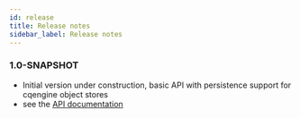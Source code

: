 ```yaml
---
id: release
title: Release notes
sidebar_label: Release notes
---
```


### 1.0-SNAPSHOT
- Initial version under construction, basic API with persistence support for cqengine object stores
- see the [API documentation](apidocs/1.0.0/index.html)